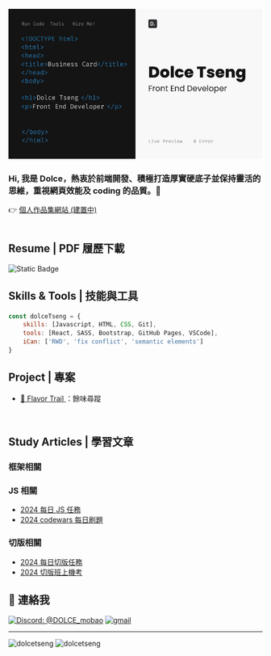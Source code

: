 
<p align="center">
 <img src="image/Business Card.png">
</p>


### Hi, 我是 Dolce，熱衷於前端開發、積極打造厚實硬底子並保持靈活的思維，重視網頁效能及 coding 的品質。👋 <br/>

👉 <a href="#"> 個人作品集網站 (建置中) </a> <br/>
<br>

## Resume | PDF 履歷下載

<img alt="Static Badge" src="https://img.shields.io/badge/DOWNLOAD-8A2BE2">

<br/>


## Skills & Tools | 技能與工具

```javascript
const dolceTseng = {
    skills: [Javascript, HTML, CSS, Git],
    tools: [React, SASS, Bootstrap, GitHub Pages, VSCode],
    iCan: ['RWD', 'fix conflict', 'semantic elements'] 
}

```

## Project | 專案

* <a href="https://ariel0508.github.io/FlavorTrail/index.html">🌱 Flavor Trail </a>：餘味尋蹤

<br>

## Study Articles | 學習文章

### 框架相關
### JS 相關
* [2024 每日 JS 任務](https://zenn.dev/chloetseng/articles/2024-js-dailymiss)
* [2024 codewars 每日刷題](https://zenn.dev/chloetseng/articles/69c83edc65283e)
### 切版相關
* [2024 每日切版任務](https://zenn.dev/chloetseng/articles/2024-layout-course-dailymission)
* [2024 切版班上機考](https://zenn.dev/chloetseng/articles/fe884fb860290b)

## 💬 連絡我

<a href="discordapp.com/users/1218426159423819809"><img src="https://img.shields.io/badge/%40dolce_mobao-Discord-8A2BE2" alt="Discord: @DOLCE_mobao"></a>
<a href="mailto:dolcetseng@gmail.com"><img src="https://img.shields.io/badge/Gmail-D14836?style=for-the-badge&logo=gmail&logoColor=white" alt="gmail" ></a>

---
<img align="top" src="https://github-readme-stats.vercel.app/api?username=dolcetseng&show_icons=true&theme=dark&title_color=d1d5ea&text_color=fcfcfc&border=true&locale=en" alt="dolcetseng" /> <img align="top" src="https://github-readme-stats.vercel.app/api/top-langs?username=dolcetseng&show_icons=true&locale=en&layout=compact&theme=dark" alt="dolcetseng" />

<!--
**ChloeTseng064/ChloeTseng064** is a ✨ _special_ ✨ repository because its `README.md` (this file) appears on your GitHub profile.

Here are some ideas to get you started:

- 🔭 I’m currently working on ...
- 🌱 I’m currently learning ...
- 👯 I’m looking to collaborate on ...
- 🤔 I’m looking for help with ...
- 💬 Ask me about ...
- 📫 How to reach me: ...
- 😄 Pronouns: ...
- ⚡ Fun fact: ...
-->
